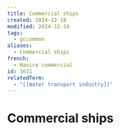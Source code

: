 ```yaml
---
title: Commercial ships
created: 2024-12-18
modified: 2024-12-24
tags:
  - gccommon
aliases:
  - Commercial ships
french:
  - Navire commercial
id: 1631
relatedTerm:
  - "[[Water transport industry]]"
---
```

# Commercial ships
